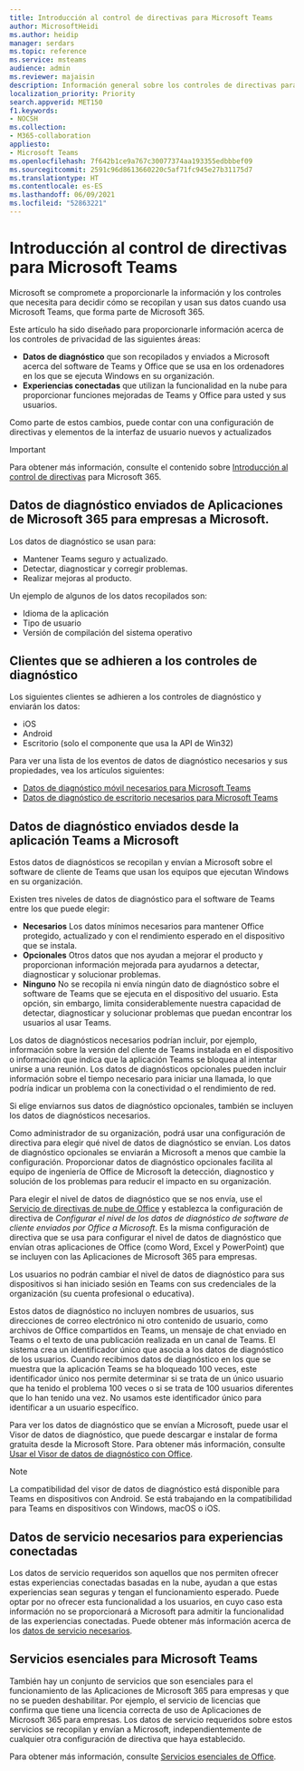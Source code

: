 ```yaml
---
title: Introducción al control de directivas para Microsoft Teams
author: MicrosoftHeidi
ms.author: heidip
manager: serdars
ms.topic: reference
ms.service: msteams
audience: admin
ms.reviewer: majaisin
description: Información general sobre los controles de directivas para Microsoft Teams.
localization_priority: Priority
search.appverid: MET150
f1.keywords:
- NOCSH
ms.collection:
- M365-collaboration
appliesto:
- Microsoft Teams
ms.openlocfilehash: 7f642b1ce9a767c30077374aa193355edbbbef09
ms.sourcegitcommit: 2591c96d8613660220c5af71fc945e27b31175d7
ms.translationtype: HT
ms.contentlocale: es-ES
ms.lasthandoff: 06/09/2021
ms.locfileid: "52863221"
---
```

# <a name="policy-control-overview-for-microsoft-teams"></a>Introducción al control de directivas para Microsoft Teams

Microsoft se compromete a proporcionarle la información y los controles que necesita para decidir cómo se recopilan y usan sus datos cuando usa Microsoft Teams, que forma parte de Microsoft 365.

Este artículo ha sido diseñado para proporcionarle información acerca de los controles de privacidad de las siguientes áreas:

- **Datos de diagnóstico** que son recopilados y enviados a Microsoft acerca del software de Teams y Office que se usa en los ordenadores en los que se ejecuta Windows en su organización.
- **Experiencias conectadas** que utilizan la funcionalidad en la nube para proporcionar funciones mejoradas de Teams y Office para usted y sus usuarios.

Como parte de estos cambios, puede contar con una configuración de directivas y elementos de la interfaz de usuario nuevos y actualizados

> [!IMPORTANT]
> Para obtener más información, consulte el contenido sobre [Introducción al control de directivas](/deployoffice/privacy/overview-privacy-controls) para Microsoft 365.

## <a name="diagnostic-data-sent-from-microsoft-365-apps-for-enterprise-to-microsoft"></a>Datos de diagnóstico enviados de Aplicaciones de Microsoft 365 para empresas a Microsoft.

Los datos de diagnóstico se usan para:

- Mantener Teams seguro y actualizado.
- Detectar, diagnosticar y corregir problemas.
- Realizar mejoras al producto.

Un ejemplo de algunos de los datos recopilados son:

- Idioma de la aplicación
- Tipo de usuario
- Versión de compilación del sistema operativo

## <a name="clients-that-adhere-to-diagnostic-controls"></a>Clientes que se adhieren a los controles de diagnóstico

Los siguientes clientes se adhieren a los controles de diagnóstico y enviarán los datos:

- iOS
- Android
- Escritorio (solo el componente que usa la API de Win32)

Para ver una lista de los eventos de datos de diagnóstico necesarios y sus propiedades, vea los artículos siguientes:

- [Datos de diagnóstico móvil necesarios para Microsoft Teams](policy-control-diagnostic-data-mobile.md)
- [Datos de diagnóstico de escritorio necesarios para Microsoft Teams](policy-control-diagnostic-data-desktop.md)

## <a name="diagnostic-data-sent-from-the-teams-app-to-microsoft"></a>Datos de diagnóstico enviados desde la aplicación Teams a Microsoft

Estos datos de diagnósticos se recopilan y envían a Microsoft sobre el software de cliente de Teams que usan los equipos que ejecutan Windows en su organización.

Existen tres niveles de datos de diagnóstico para el software de Teams entre los que puede elegir:

- **Necesarios** Los datos mínimos necesarios para mantener Office protegido, actualizado y con el rendimiento esperado en el dispositivo que se instala.
- **Opcionales** Otros datos que nos ayudan a mejorar el producto y proporcionan información mejorada para ayudarnos a detectar, diagnosticar y solucionar problemas.
- **Ninguno** No se recopila ni envía ningún dato de diagnóstico sobre el software de Teams que se ejecuta en el dispositivo del usuario. Esta opción, sin embargo, limita considerablemente nuestra capacidad de detectar, diagnosticar y solucionar problemas que puedan encontrar los usuarios al usar Teams.

Los datos de diagnósticos necesarios podrían incluir, por ejemplo, información sobre la versión del cliente de Teams instalada en el dispositivo o información que indica que la aplicación Teams se bloquea al intentar unirse a una reunión. Los datos de diagnósticos opcionales pueden incluir información sobre el tiempo necesario para iniciar una llamada, lo que podría indicar un problema con la conectividad o el rendimiento de red.

Si elige enviarnos sus datos de diagnóstico opcionales, también se incluyen los datos de diagnósticos necesarios.

Como administrador de su organización, podrá usar una configuración de directiva para elegir qué nivel de datos de diagnóstico se envían. Los datos de diagnóstico opcionales se enviarán a Microsoft a menos que cambie la configuración. Proporcionar datos de diagnóstico opcionales facilita al equipo de ingeniería de Office de Microsoft la detección, diagnostico y solución de los problemas para reducir el impacto en su organización. 

Para elegir el nivel de datos de diagnóstico que se nos envía, use el [Servicio de directivas de nube de Office](/deployoffice/overview-office-cloud-policy-service) y establezca la configuración de directiva de *Configurar el nivel de los datos de diagnóstico de software de cliente enviados por Office a Microsoft*. Es la misma configuración de directiva que se usa para configurar el nivel de datos de diagnóstico que envían otras aplicaciones de Office (como Word, Excel y PowerPoint) que se incluyen con las Aplicaciones de Microsoft 365 para empresas.

Los usuarios no podrán cambiar el nivel de datos de diagnóstico para sus dispositivos si han iniciado sesión en Teams con sus credenciales de la organización (su cuenta profesional o educativa).

Estos datos de diagnóstico no incluyen nombres de usuarios, sus direcciones de correo electrónico ni otro contenido de usuario, como archivos de Office compartidos en Teams, un mensaje de chat enviado en Teams o el texto de una publicación realizada en un canal de Teams. El sistema crea un identificador único que asocia a los datos de diagnóstico de los usuarios. Cuando recibimos datos de diagnóstico en los que se muestra que la aplicación Teams se ha bloqueado 100 veces, este identificador único nos permite determinar si se trata de un único usuario que ha tenido el problema 100 veces o si se trata de 100 usuarios diferentes que lo han tenido una vez. No usamos este identificador único para identificar a un usuario específico.

Para ver los datos de diagnóstico que se envían a Microsoft, puede usar el Visor de datos de diagnóstico, que puede descargar e instalar de forma gratuita desde la Microsoft Store. Para obtener más información, consulte [Usar el Visor de datos de diagnóstico con Office](https://support.microsoft.com/topic/cf761ce9-d805-4c60-a339-4e07f3182855).

> [!NOTE]
> La compatibilidad del visor de datos de diagnóstico está disponible para Teams en dispositivos con Android. Se está trabajando en la compatibilidad para Teams en dispositivos con Windows, macOS o iOS.

## <a name="required-service-data-for-connected-experiences"></a>Datos de servicio necesarios para experiencias conectadas

Los datos de servicio requeridos son aquellos que nos permiten ofrecer estas experiencias conectadas basadas en la nube, ayudan a que estas experiencias sean seguras y tengan el funcionamiento esperado. Puede optar por no ofrecer esta funcionalidad a los usuarios, en cuyo caso esta información no se proporcionará a Microsoft para admitir la funcionalidad de las experiencias conectadas. Puede obtener más información acerca de los [datos de servicio necesarios](/deployoffice/privacy/required-service-data).

## <a name="essential-services-for-microsoft-teams"></a>Servicios esenciales para Microsoft Teams

También hay un conjunto de servicios que son esenciales para el funcionamiento de las Aplicaciones de Microsoft 365 para empresas y que no se pueden deshabilitar. Por ejemplo, el servicio de licencias que confirma que tiene una licencia correcta de uso de Aplicaciones de Microsoft 365 para empresas. Los datos de servicio requeridos sobre estos servicios se recopilan y envían a Microsoft, independientemente de cualquier otra configuración de directiva que haya establecido.

Para obtener más información, consulte [Servicios esenciales de Office](/deployoffice/privacy/essential-services).